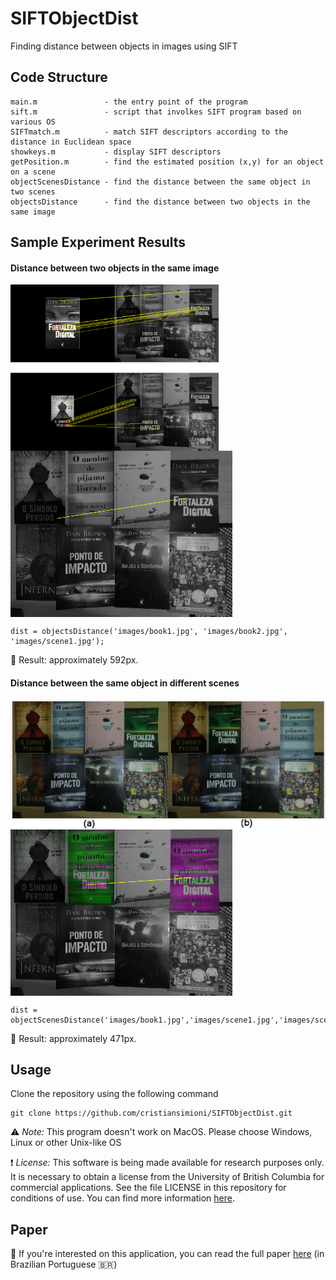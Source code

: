 # SIFTObjectDist

Finding distance between objects in images using SIFT

## Code Structure

	main.m               - the entry point of the program
	sift.m               - script that involkes SIFT program based on various OS
	SIFTmatch.m          - match SIFT descriptors according to the distance in Euclidean space
	showkeys.m           - display SIFT descriptors
	getPosition.m        - find the estimated position (x,y) for an object on a scene
	objectScenesDistance - find the distance between the same object in two scenes
	objectsDistance	     - find the distance between two objects in the same image
	
## Sample Experiment Results

#### Distance between two objects in the same image

<img src="experiment/features.png" width='333' height='266' align="middle"><img src="experiment/books_distance.png" width='355' height='266' align="middle">  

<pre><code>dist = objectsDistance('images/book1.jpg', 'images/book2.jpg', 'images/scene1.jpg');</pre></code>

:straight_ruler: Result: approximately 592px.

#### Distance between the same object in different scenes

<img src="experiment/scene.png" width='505' height='207' align="middle"><img src="experiment/book_distance_scene.png" width='355' height='266' align="middle">

<pre><code>dist = objectScenesDistance('images/book1.jpg','images/scene1.jpg','images/scene2.jpg');</pre></code>

:straight_ruler: Result: approximately 471px.

## Usage
Clone the repository using the following command

<pre><code>git clone https://github.com/cristiansimioni/SIFTObjectDist.git</pre></code>

:warning:  *Note:* This program doesn't work on MacOS. Please choose Windows, Linux or other Unix-like OS

:exclamation: *License:* This software is being made available for research purposes only. It is necessary to obtain a license from the University of British Columbia for commercial applications. See the file LICENSE in this repository for conditions of use. You can find more information [here](http://www.cs.ubc.ca/~lowe/keypoints/).

## Paper 

:page_with_curl: If you're interested on this application, you can read the full paper [here](paper/paper.pdf) (in Brazilian Portuguese :brazil:)
